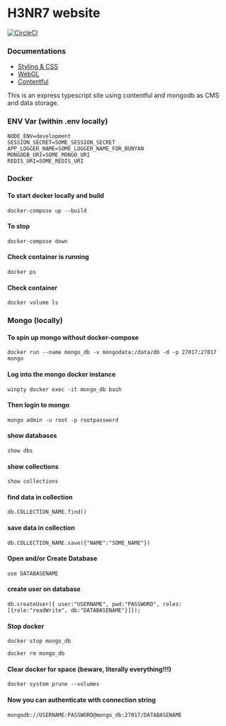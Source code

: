 # H3NR7 website 

[![CircleCI](https://circleci.com/gh/h3nr7/h3nr7.svg?style=svg)](<LINK>)

### Documentations
* [Styling & CSS](./documentations/STYLES.md)
* [WebGL](WEBGL.md)
* [Contentful](CONTENTFUL.md)


This is an express typescript site using contentful and mongodb as CMS and data storage.

### ENV Var (within .env locally)
```env
NODE_ENV=development
SESSION_SECRET=SOME_SESSION_SECRET
APP_LOGGER_NAME=SOME_LOGGER_NAME_FOR_BUNYAN
MONGODB_URI=SOME_MONGO_URI
REDIS_URI=SOME_REDIS_URI
```

### Docker
#### To start docker locally and build
```
docker-compose up --build
```

#### To stop
```
docker-compose down
```

#### Check container is running
```
docker ps
```

#### Check container
```
docker volume ls
```

### Mongo (locally)
#### To spin up mongo without docker-compose
```
docker run --name mongo_db -v mongodata:/data/db -d -p 27017:27017 mongo
```

#### Log into the mongo docker instance
```
winpty docker exec -it mongo_db bash
```

#### Then login to mongo
```
mongo admin -u root -p rootpassword
```

#### show databases
```
show dbs
```

#### show collections
```
show collections
```

#### find data in collection
```
db.COLLECTION_NAME.find()
```

#### save data in collection
```
db.COLLECTION_NAME.save({"NAME":"SOME_NAME"})
```


#### Open and/or Create Database
```mongo
use DATABASENAME
```

#### create user on database
```mongo
db.createUser({ user:"USERNAME", pwd:"PASSWORD", roles:[{role:"readWrite", db:"DATABASENAME"}]});
```

#### Stop docker
```
docker stop mongo_db
```
```
docker rm mongo_db
```

#### Clear docker for space (beware, literally everything!!!)
```
docker system prune --volumes
```

#### Now you can authenticate with connection string
```mongo
mongodb://USERNAME:PASSWORD@mongo_db:27017/DATABASENAME
```
